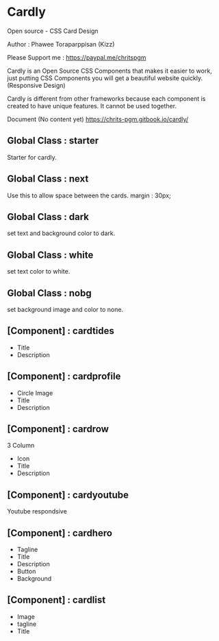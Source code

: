 # Cardly
Open source - CSS Card Design

Author : Phawee Toraparppisan (Kizz)

Please Support me : https://paypal.me/chritspgm

Cardly is an Open Source CSS Components that makes it easier to work, just putting CSS Components you will get a beautiful website quickly. (Responsive Design)

Cardly is different from other frameworks because each component is created to have unique features. It cannot be used together.

Document (No content yet)
https://chrits-pgm.gitbook.io/cardly/

## Global Class : starter
Starter for cardly.

## Global Class : next
Use this to allow space between the cards.
margin : 30px;

## Global Class : dark
set text and background color to dark.

## Global Class : white
set text color to white.

## Global Class : nobg
set background image and color to none.

## [Component] : cardtides
- Title
- Description

## [Component] : cardprofile
- Circle Image
- Title
- Description

## [Component] : cardrow
3 Column
- Icon
- Title
- Description

## [Component] : cardyoutube
Youtube respondsive

## [Component] : cardhero
- Tagline
- Title
- Description
- Button
- Background

## [Component] : cardlist
- Image
- tagline
- Title
